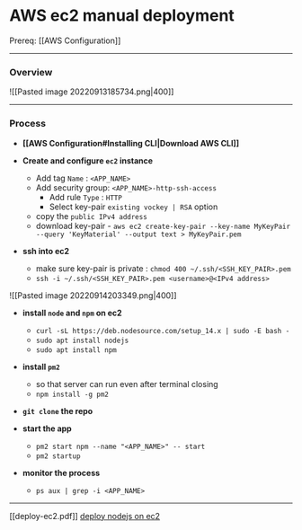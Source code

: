 # AWS ec2 manual deployment
Prereq: [[AWS Configuration]]
___
### Overview
![[Pasted image 20220913185734.png|400]]

___
### Process
- **[[AWS Configuration#Installing CLI|Download AWS CLI]]**
- **Create and configure `ec2` instance**
	- Add tag `Name` : `<APP_NAME>`
	- Add security group: `<APP_NAME>-http-ssh-access`
		- Add rule `Type` : `HTTP`
		- Select key-pair `existing vockey | RSA` option
	- copy the `public IPv4 address`
	- download key-pair - `aws ec2 create-key-pair --key-name MyKeyPair --query 'KeyMaterial' --output text > MyKeyPair.pem`

- **ssh into ec2**  
	- make sure key-pair is private : `chmod 400 ~/.ssh/<SSH_KEY_PAIR>.pem`
	- `ssh -i ~/.ssh/<SSH_KEY_PAIR>.pem <username>@<IPv4 address>`

![[Pasted image 20220914203349.png|400]]

- **install `node` and `npm` on ec2**
	- `curl -sL https://deb.nodesource.com/setup_14.x | sudo -E bash -`
	- `sudo apt install nodejs`
	- `sudo apt install npm`

- **install `pm2`** 
	- so that server can run even after terminal closing
	- `npm install -g pm2`

- **`git clone` the repo**
- **start the app**
	- `pm2 start npm --name "<APP_NAME>" -- start`
	- `pm2 startup`

- **monitor the process**
	- `ps aux | grep -i <APP_NAME>`


___
[[deploy-ec2.pdf]]
[deploy nodejs on ec2](https://ourcodeworld.com/articles/read/977/how-to-deploy-a-node-js-application-on-aws-ec2-server)
